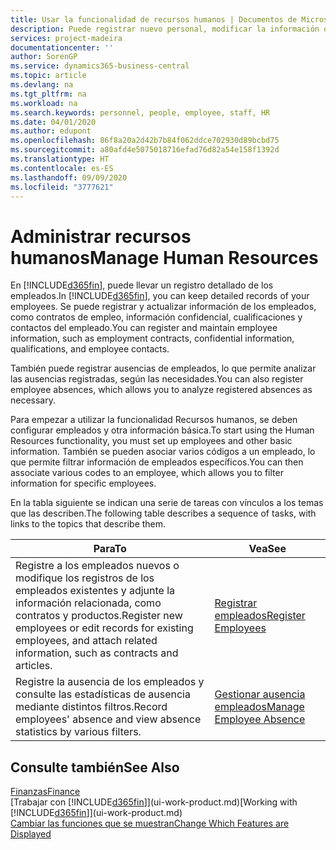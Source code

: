 ```yaml
---
title: Usar la funcionalidad de recursos humanos | Documentos de Microsoft
description: Puede registrar nuevo personal, modificar la información del personal existente y registrar y analizar las ausencias.
services: project-madeira
documentationcenter: ''
author: SorenGP
ms.service: dynamics365-business-central
ms.topic: article
ms.devlang: na
ms.tgt_pltfrm: na
ms.workload: na
ms.search.keywords: personnel, people, employee, staff, HR
ms.date: 04/01/2020
ms.author: edupont
ms.openlocfilehash: 86f8a20a2d42b7b84f062ddce702930d89bcbd75
ms.sourcegitcommit: a80afd4e5075018716efad76d82a54e158f1392d
ms.translationtype: HT
ms.contentlocale: es-ES
ms.lasthandoff: 09/09/2020
ms.locfileid: "3777621"
---
```

# <a name="manage-human-resources"></a><span data-ttu-id="d410d-103">Administrar recursos humanos</span><span class="sxs-lookup"><span data-stu-id="d410d-103">Manage Human Resources</span></span>
<span data-ttu-id="d410d-104">En [!INCLUDE[d365fin](includes/d365fin_md.md)], puede llevar un registro detallado de los empleados.</span><span class="sxs-lookup"><span data-stu-id="d410d-104">In [!INCLUDE[d365fin](includes/d365fin_md.md)], you can keep detailed records of your employees.</span></span> <span data-ttu-id="d410d-105">Se puede registrar y actualizar información de los empleados, como contratos de empleo, información confidencial, cualificaciones y contactos del empleado.</span><span class="sxs-lookup"><span data-stu-id="d410d-105">You can register and maintain employee information, such as employment contracts, confidential information, qualifications, and employee contacts.</span></span>

<span data-ttu-id="d410d-106">También puede registrar ausencias de empleados, lo que permite analizar las ausencias registradas, según las necesidades.</span><span class="sxs-lookup"><span data-stu-id="d410d-106">You can also register employee absences, which allows you to analyze registered absences as necessary.</span></span>

<span data-ttu-id="d410d-107">Para empezar a utilizar la funcionalidad Recursos humanos, se deben configurar empleados y otra información básica.</span><span class="sxs-lookup"><span data-stu-id="d410d-107">To start using the Human Resources functionality, you must set up employees and other basic information.</span></span> <span data-ttu-id="d410d-108">También se pueden asociar varios códigos a un empleado, lo que permite filtrar información de empleados específicos.</span><span class="sxs-lookup"><span data-stu-id="d410d-108">You can then associate various codes to an employee, which allows you to filter information for specific employees.</span></span>

<span data-ttu-id="d410d-109">En la tabla siguiente se indican una serie de tareas con vínculos a los temas que las describen.</span><span class="sxs-lookup"><span data-stu-id="d410d-109">The following table describes a sequence of tasks, with links to the topics that describe them.</span></span>

| <span data-ttu-id="d410d-110">Para</span><span class="sxs-lookup"><span data-stu-id="d410d-110">To</span></span> | <span data-ttu-id="d410d-111">Vea</span><span class="sxs-lookup"><span data-stu-id="d410d-111">See</span></span> |
| --- | --- |
| <span data-ttu-id="d410d-112">Registre a los empleados nuevos o modifique los registros de los empleados existentes y adjunte la información relacionada, como contratos y productos.</span><span class="sxs-lookup"><span data-stu-id="d410d-112">Register new employees or edit records for existing employees, and attach related information, such as contracts and articles.</span></span> |[<span data-ttu-id="d410d-113">Registrar empleados</span><span class="sxs-lookup"><span data-stu-id="d410d-113">Register Employees</span></span>](hr-how-register-employees.md) |
| <span data-ttu-id="d410d-114">Registre la ausencia de los empleados y consulte las estadísticas de ausencia mediante distintos filtros.</span><span class="sxs-lookup"><span data-stu-id="d410d-114">Record employees' absence and view absence statistics by various filters.</span></span> |[<span data-ttu-id="d410d-115">Gestionar ausencia empleados</span><span class="sxs-lookup"><span data-stu-id="d410d-115">Manage Employee Absence</span></span>](hr-how-manage-absence.md) |

## <a name="see-also"></a><span data-ttu-id="d410d-116">Consulte también</span><span class="sxs-lookup"><span data-stu-id="d410d-116">See Also</span></span>
[<span data-ttu-id="d410d-117">Finanzas</span><span class="sxs-lookup"><span data-stu-id="d410d-117">Finance</span></span>](finance.md)  
<span data-ttu-id="d410d-118">[Trabajar con [!INCLUDE[d365fin](includes/d365fin_md.md)]](ui-work-product.md)</span><span class="sxs-lookup"><span data-stu-id="d410d-118">[Working with [!INCLUDE[d365fin](includes/d365fin_md.md)]](ui-work-product.md)</span></span>  
[<span data-ttu-id="d410d-119">Cambiar las funciones que se muestran</span><span class="sxs-lookup"><span data-stu-id="d410d-119">Change Which Features are Displayed</span></span>](ui-experiences.md)        
